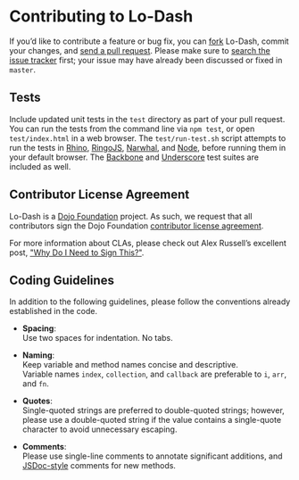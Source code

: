 # Contributing to Lo-Dash

If you’d like to contribute a feature or bug fix, you can [fork](https://help.github.com/articles/fork-a-repo) Lo-Dash, commit your changes, and [send a pull request](https://help.github.com/articles/using-pull-requests).
Please make sure to [search the issue tracker](https://github.com/bestiejs/lodash/issues) first; your issue may have already been discussed or fixed in `master`.

## Tests

Include updated unit tests in the `test` directory as part of your pull request.
You can run the tests from the command line via `npm test`, or open `test/index.html` in a web browser.
The `test/run-test.sh` script attempts to run the tests in [Rhino](http://www.mozilla.org/rhino/), [RingoJS](http://ringojs.org/), [Narwhal](https://github.com/280north/narwhal), and [Node](http://nodejs.org/), before running them in your default browser.
The [Backbone](http://backbonejs.org/) and [Underscore](http://http://underscorejs.org/) test suites are included as well.

## Contributor License Agreement

Lo-Dash is a [Dojo Foundation](http://dojofoundation.org/) project.
As such, we request that all contributors sign the Dojo Foundation [contributor license agreement](http://dojofoundation.org/about/claForm).

For more information about CLAs, please check out Alex Russell’s excellent post, ["Why Do I Need to Sign This?"](http://infrequently.org/2008/06/why-do-i-need-to-sign-this/).

## Coding Guidelines

In addition to the following guidelines, please follow the conventions already established in the code.

- **Spacing**:<br>
  Use two spaces for indentation. No tabs.

- **Naming**:<br>
  Keep variable and method names concise and descriptive.<br>
  Variable names `index`, `collection`, and `callback` are preferable to `i`, `arr`, and `fn`.

- **Quotes**:<br>
  Single-quoted strings are preferred to double-quoted strings; however, please use a double-quoted string if the value contains a single-quote character to avoid unnecessary escaping.

- **Comments**:<br>
  Please use single-line comments to annotate significant additions, and [JSDoc-style](http://www.2ality.com/2011/08/jsdoc-intro.html) comments for new methods.
